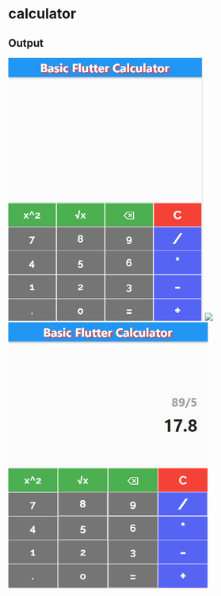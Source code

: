 # calculator

## Output 
<img src="./output/Capture.PNG"/>

<img src="./output/Capture1.PNG"/>

<img src="./output/Capture2.PNG"/>








